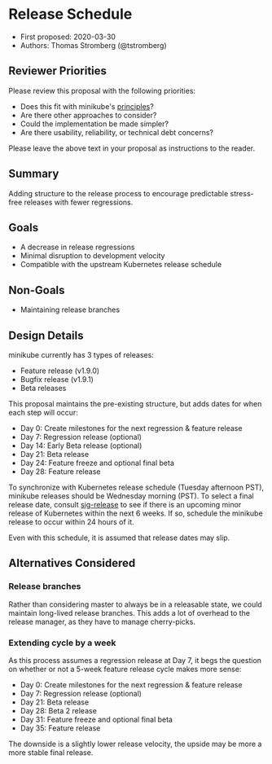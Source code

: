 # Release Schedule

* First proposed: 2020-03-30
* Authors: Thomas Stromberg (@tstromberg)

## Reviewer Priorities

Please review this proposal with the following priorities:

* Does this fit with minikube's [principles](https://minikube.sigs.k8s.io/docs/concepts/principles/)?
* Are there other approaches to consider?
* Could the implementation be made simpler?
* Are there usability, reliability, or technical debt concerns?

Please leave the above text in your proposal as instructions to the reader.

## Summary

Adding structure to the release process to encourage predictable stress-free releases with fewer regressions.

## Goals

* A decrease in release regressions
* Minimal disruption to development velocity
* Compatible with the upstream Kubernetes release schedule

## Non-Goals

* Maintaining release branches

## Design Details

minikube currently has 3 types of releases:

* Feature release (v1.9.0)
* Bugfix release (v1.9.1)
* Beta releases

This proposal maintains the pre-existing structure, but adds dates for when each step will occur:

* Day 0: Create milestones for the next regression & feature release
* Day 7: Regression release (optional)
* Day 14: Early Beta release (optional)
* Day 21: Beta release
* Day 24: Feature freeze and optional final beta
* Day 28: Feature release

To synchronize with Kubernetes release schedule (Tuesday afternoon PST), minikube releases should be Wednesday morning (PST). To select a final release date, consult [sig-release](https://github.com/kubernetes/sig-release/tree/master/releases) to see if there is an upcoming minor release of Kubernetes within the next 6 weeks. If so, schedule the minikube release to occur within 24 hours of it.

Even with this schedule, it is assumed that release dates may slip.

## Alternatives Considered

### Release branches

Rather than considering master to always be in a releasable state, we could maintain long-lived release branches. This adds a lot of overhead to the release manager, as they have to manage cherry-picks.

### Extending cycle by a week

As this process assumes a regression release at Day 7, it begs the question on whether or not a 5-week feature release cycle makes more sense:

* Day 0: Create milestones for the next regression & feature release
* Day 7: Regression release (optional)
* Day 21: Beta release
* Day 28: Beta 2 release
* Day 31: Feature freeze and optional final beta
* Day 35: Feature release

The downside is a slightly lower release velocity, the upside may be more a more stable final release.
